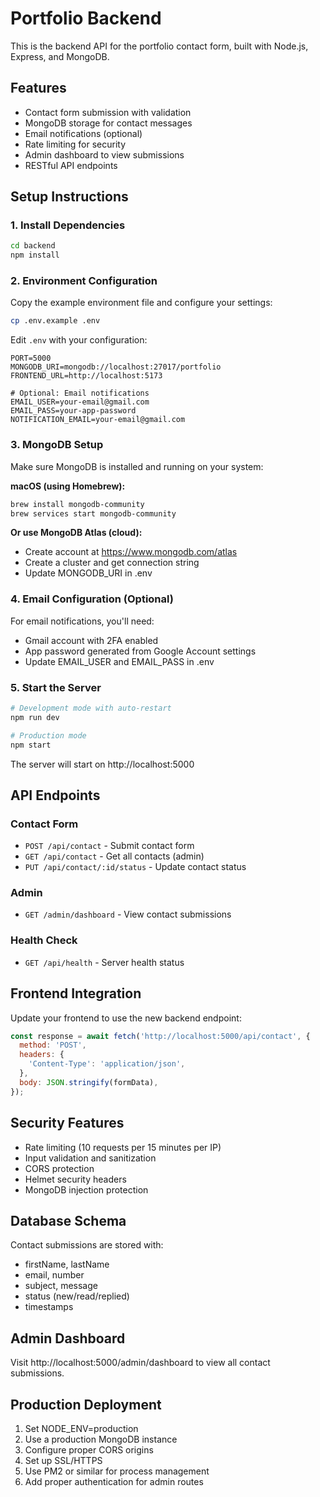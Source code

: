 # Portfolio Backend

This is the backend API for the portfolio contact form, built with Node.js, Express, and MongoDB.

## Features

- Contact form submission with validation
- MongoDB storage for contact messages
- Email notifications (optional)
- Rate limiting for security
- Admin dashboard to view submissions
- RESTful API endpoints

## Setup Instructions

### 1. Install Dependencies
```bash
cd backend
npm install
```

### 2. Environment Configuration
Copy the example environment file and configure your settings:
```bash
cp .env.example .env
```

Edit `.env` with your configuration:
```env
PORT=5000
MONGODB_URI=mongodb://localhost:27017/portfolio
FRONTEND_URL=http://localhost:5173

# Optional: Email notifications
EMAIL_USER=your-email@gmail.com
EMAIL_PASS=your-app-password
NOTIFICATION_EMAIL=your-email@gmail.com
```

### 3. MongoDB Setup
Make sure MongoDB is installed and running on your system:

**macOS (using Homebrew):**
```bash
brew install mongodb-community
brew services start mongodb-community
```

**Or use MongoDB Atlas (cloud):**
- Create account at https://www.mongodb.com/atlas
- Create a cluster and get connection string
- Update MONGODB_URI in .env

### 4. Email Configuration (Optional)
For email notifications, you'll need:
- Gmail account with 2FA enabled
- App password generated from Google Account settings
- Update EMAIL_USER and EMAIL_PASS in .env

### 5. Start the Server
```bash
# Development mode with auto-restart
npm run dev

# Production mode
npm start
```

The server will start on http://localhost:5000

## API Endpoints

### Contact Form
- `POST /api/contact` - Submit contact form
- `GET /api/contact` - Get all contacts (admin)
- `PUT /api/contact/:id/status` - Update contact status

### Admin
- `GET /admin/dashboard` - View contact submissions

### Health Check
- `GET /api/health` - Server health status

## Frontend Integration

Update your frontend to use the new backend endpoint:

```javascript
const response = await fetch('http://localhost:5000/api/contact', {
  method: 'POST',
  headers: {
    'Content-Type': 'application/json',
  },
  body: JSON.stringify(formData),
});
```

## Security Features

- Rate limiting (10 requests per 15 minutes per IP)
- Input validation and sanitization
- CORS protection
- Helmet security headers
- MongoDB injection protection

## Database Schema

Contact submissions are stored with:
- firstName, lastName
- email, number
- subject, message
- status (new/read/replied)
- timestamps

## Admin Dashboard

Visit http://localhost:5000/admin/dashboard to view all contact submissions.

## Production Deployment

1. Set NODE_ENV=production
2. Use a production MongoDB instance
3. Configure proper CORS origins
4. Set up SSL/HTTPS
5. Use PM2 or similar for process management
6. Add proper authentication for admin routes
